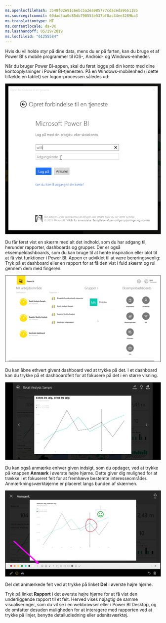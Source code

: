 ```yaml
---
ms.openlocfilehash: 3548f02e91c6ebc5a2ea985777cdaceda9661185
ms.sourcegitcommit: 60dad5aa0d85db790553e537bf8ac34ee3289ba3
ms.translationtype: MT
ms.contentlocale: da-DK
ms.lasthandoff: 05/29/2019
ms.locfileid: "61255584"
---
```

Hvis du vil holde styr på dine data, mens du er på farten, kan du bruge et af Power BI's mobile programmer til iOS-, Android- og Windows-enheder.

Når du bruger Power BI-appen, skal du først logge på din konto med dine kontooplysninger i Power BI-tjenesten. På en Windows-mobilenhed (i dette tilfælde en tablet) ser logon-processen således ud:

![](media/4-4a-power-bi-mobile/4-4a_1.png)

Du får først vist en skærm med alt det indhold, som du har adgang til, herunder rapporter, dashboards og grupper. Der er også eksempeldashboards, som du kan bruge til at hente inspiration eller blot til at få vist funktioner i Power BI. Appen er udviklet til at være berøringsvenlig: Tryk på et dashboard eller en rapport for at få den vist i fuld skærm og rul gennem dem med fingeren.

![](media/4-4a-power-bi-mobile/4-4a_1a.png)

Du kan åbne ethvert givent dashboard ved at trykke på det. I et dashboard kan du trykke på et dashboardfelt for at fokusere på det i en større visning.

![](media/4-4a-power-bi-mobile/4-4a_2.png)

Du kan også anmærke enhver given indsigt, som du opdager, ved at trykke på knappen **Anmærk** i øverste højre hjørne. Dette giver dig mulighed for at trække i et fokuseret felt for at fremhæve bestemte interesseområder. Anmærkningsværktøjerne er placeret langs bunden af skærmen.

![](media/4-4a-power-bi-mobile/4-4a_3.png)

Del det anmærkede felt ved at trykke på linket **Del** i øverste højre hjørne.

Tryk på linket **Rapport** i det øverste højre hjørne for at få vist den underliggende rapport til et felt. Herved vises nøjagtig de samme visualiseringer, som du vil se i en webbrowser eller i Power BI Desktop, og de omfatter desuden muligheden for at interagere med rapporten ved at trykke på linjer, benytte detailudledning eller udsnitsværktøj.

